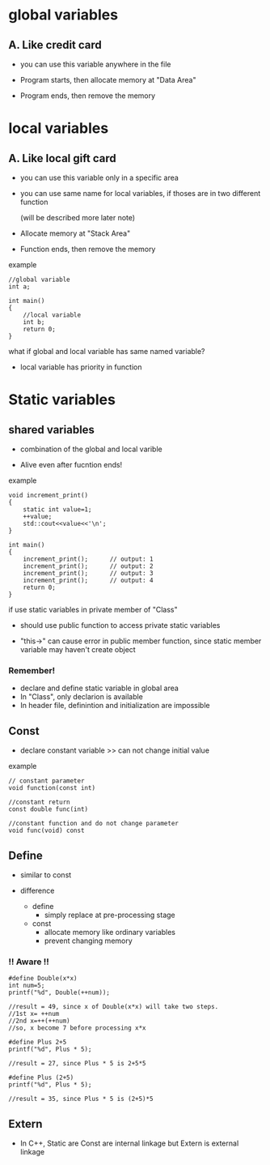 # global variables

## A. Like credit card

- you can use this variable anywhere in the file

- Program starts, then allocate memory at "Data Area" 

- Program ends, then remove the memory

# local variables

## A. Like local gift card
- you can use this variable only in a specific area

- you can use same name for local variables, if thoses are in two different function 

    (will be described more later note)

- Allocate memory at "Stack Area"

- Function ends, then remove the memory


example 

    //global variable
    int a; 
    
    int main()
    {
        //local variable
        int b;
        return 0;    
    }

what if global and local variable has same named variable?

- local variable has priority in function



# Static variables

## shared variables
- combination of the global and local varible

- Alive even after fucntion ends!

example 

    void increment_print()
    {
        static int value=1;
        ++value;
        std::cout<<value<<'\n';
    }

    int main()
    {
        increment_print();      // output: 1
        increment_print();      // output: 2
        increment_print();      // output: 3
        increment_print();      // output: 4
        return 0;    
    }
if use static variables in private member of "Class"
- should use public function to access private static variables

- "this->" can cause error in public member function, since static member variable may haven't create object



### Remember!
- declare and define static variable in global area
- In "Class", only declarion is available
- In header file, definintion and initialization are impossible

## Const
- declare constant variable >> can not change initial value

example

    // constant parameter
    void function(const int)

    //constant return
    const double func(int)

    //constant function and do not change parameter
    void func(void) const

## Define
- similar to const

- difference
    - define
        - simply replace at pre-processing stage 
    - const
        - allocate memory like ordinary variables
        - prevent changing memory

### !! Aware !!

    #define Double(x*x)
    int num=5;
    printf("%d", Double(++num));

    //result = 49, since x of Double(x*x) will take two steps. 
    //1st x= ++num 
    //2nd x=++(++num)
    //so, x become 7 before processing x*x  

    #define Plus 2+5
    printf("%d", Plus * 5);

    //result = 27, since Plus * 5 is 2+5*5

    #define Plus (2+5)
    printf("%d", Plus * 5);

    //result = 35, since Plus * 5 is (2+5)*5


## Extern

- In C++, Static are Const are internal linkage but Extern is external linkage



